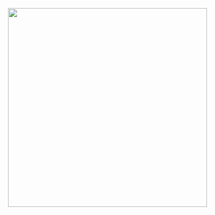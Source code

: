 <p align="center">
<img src="https://wakatime.com/share/@c6f24b18-dc8e-4105-b084-7ecfe3271165/6be99f00-c6b1-4f50-956b-c64b7b9f5a4c.svg" height="400"/>
<p>
